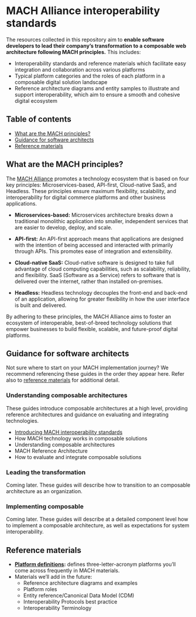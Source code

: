 # MACH Alliance interoperability standards

The resources collected in this repository aim to **enable software developers to lead their company’s transformation to a composable web architecture following MACH principles.** This includes:

* Interoperability standards and reference materials which facilitate easy integration and collaboration across various platforms
* Typical platform categories and the roles of each platform in a composable digital solution landscape
* Reference architecture diagrams and entity samples to illustrate and support interoperability, which aim to ensure a smooth and cohesive digital ecosystem

## Table of contents

* [What are the MACH principles?](#what-are-the-mach-principles)
* [Guidance for software architects](#guidance-for-software-architects)
* [Reference materials](#reference-materials)

## What are the MACH principles?

The [MACH Alliance](https://machalliance.org/) promotes a technology ecosystem that is based on four key principles: Microservices-based, API-first, Cloud-native SaaS, and Headless. These principles ensure maximum flexibility, scalability, and interoperability for digital commerce platforms and other business applications.

* **Microservices-based:** Microservices architecture breaks down a traditional monolithic application into smaller, independent services that are easier to develop, deploy, and scale.

* **API-first:** An API-first approach means that applications are designed with the intention of being accessed and interacted with primarily through APIs. This promotes ease of integration and extensibility.

* **Cloud-native SaaS:** Cloud-native software is designed to take full advantage of cloud computing capabilities, such as scalability, reliability, and flexibility. SaaS (Software as a Service) refers to software that is delivered over the internet, rather than installed on-premises.

* **Headless:** Headless technology decouples the front-end and back-end of an application, allowing for greater flexibility in how the user interface is built and delivered.

By adhering to these principles, the MACH Alliance aims to foster an ecosystem of interoperable, best-of-breed technology solutions that empower businesses to build flexible, scalable, and future-proof digital platforms.

## Guidance for software architects

Not sure where to start on your MACH implementation journey? We recommend referencing these guides in the order they appear here. Refer also to [reference materials](#reference-materials) for additional detail.

### Understanding composable architectures

These guides introduce composable architectures at a high level, providing reference architectures and guidance on evaluating and integrating technologies.

* [Introducing MACH interoperability standards](https://machalliance.org/insights/phase-ii-of-the-mach-alliance-interoperability-standards)
* How MACH technology works in composable solutions
* Understanding composable architectures
* MACH Reference Architecture
* How to evaluate and integrate composable solutions

### Leading the transformation

Coming later. These guides will describe how to transition to an composable architecture as an organization.

### Implementing composable

Coming later. These guides will describe at a detailed component level how to implement a composable architecture, as well as expectations for system interoperability.

## Reference materials

* **[Platform definitions](./reference/platforms.md):** defines three-letter-acronym platforms you’ll come across frequently in MACH materials.
* Materials we’ll add in the future:
  * Reference architecture diagrams and examples
  * Platform roles
  * Entity reference/Canonical Data Model (CDM)
  * Interoperability Protocols best practice
  * Interoperability Terminology
